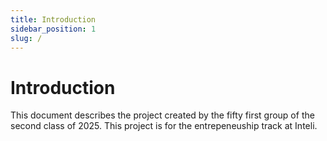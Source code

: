 ```yaml
---
title: Introduction
sidebar_position: 1
slug: /
---
```


# Introduction

This document describes the project created by the fifty first group of the second class of 2025. This project is for the entrepeneuship track at Inteli.